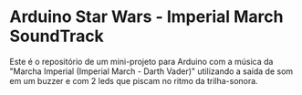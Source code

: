 # Arduino Star Wars - Imperial March SoundTrack

Este é o repositório de um mini-projeto para Arduino com a música da "Marcha Imperial (Imperial March - Darth Vader)" utilizando a saída de som em um buzzer e
com 2 leds que piscam no ritmo da trilha-sonora.
